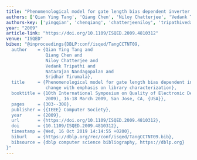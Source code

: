 ```yaml
---
title: "Phenomenological model for gate length bias dependent inverter delay change with emphasis on library characterization"
authors: ['Qian Ying Tang', 'Qiang Chen', 'Niloy Chatterjee', 'Vedank Tripathi', 'Natarajan Nandagopalan', 'Sridhar Tirumala']
authors-key: ['yingqian', 'chenqiang', 'chatterjeeniloy', 'tripathivedank', 'nandagopalannatarajan', 'tirumalasridhar']
year: "2009"
article-link: "https://doi.org/10.1109/ISQED.2009.4810312"
venue: "ISQED"
bibex: "@inproceedings{DBLP:conf/isqed/TangCCTNT09,
  author    = {Qian Ying Tang and
               Qiang Chen and
               Niloy Chatterjee and
               Vedank Tripathi and
               Natarajan Nandagopalan and
               Sridhar Tirumala},
  title     = {Phenomenological model for gate length bias dependent inverter delay
               change with emphasis on library characterization},
  booktitle = {10th International Symposium on Quality of Electronic Design {(ISQED}
               2009), 16-18 March 2009, San Jose, CA, {USA}},
  pages     = {303--308},
  publisher = {{IEEE} Computer Society},
  year      = {2009},
  url       = {https://doi.org/10.1109/ISQED.2009.4810312},
  doi       = {10.1109/ISQED.2009.4810312},
  timestamp = {Wed, 16 Oct 2019 14:14:55 +0200},
  biburl    = {https://dblp.org/rec/conf/isqed/TangCCTNT09.bib},
  bibsource = {dblp computer science bibliography, https://dblp.org}
}"
---
```

